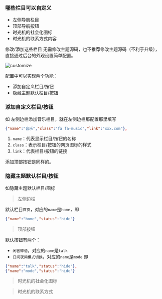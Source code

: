 ### 哪些栏目可以自定义

* 左侧导航栏目
* 顶部导航按钮
* 时光机的社会化图标
* 时光机的联系方式内容

修改/添加这些栏目 无需修改主题源码，也不推荐修改主题源码（不利于升级），直接通过后台的外观设置简单配置。

![customize](https://cdn.ihewro.com/img/customise.png)

配置中可以实现两个功能：
* 添加自定义栏目/按钮
* 隐藏主题默认栏目/按钮

### 添加自定义栏目/按钮

如 左侧边栏添加音乐栏目，就在左侧边栏那配置那里填写
```json
{"name":"音乐","class":"fa fa-music","link":"xxx.com"},
```
1. `name`：代表显示栏目/按钮的名称
2. `class`：表示栏目/按钮的网页图标的样式
3. `link`：代表栏目/按钮的链接

添加顶部按钮是同样的。

### 隐藏主题默认栏目/按钮

如隐藏主题默认栏目/图标

> 左侧边栏

默认栏目`首页`，对应的`name`是`home`，即
```json
{"name":"home","status":"hide"}
```

> 顶部按钮

默认按钮有两个：
* `闲言碎语`，对应的`name`是`talk`
* `日间夜间模式切换`，对应的`name`是`mode`
即
```json
{"name":"talk","status":"hide"},
{"name":"mode","status":"hide"}
```

> 时光机的社会化图标



> 时光机的联系方式
